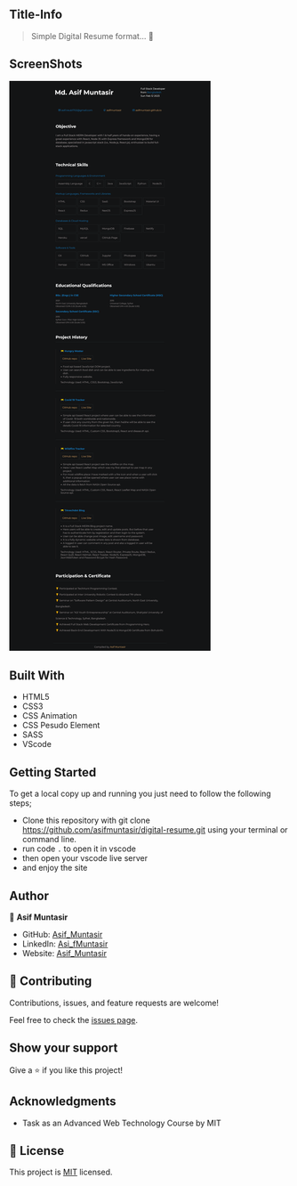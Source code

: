 ## Title-Info
> Simple Digital Resume format... 🤔


## ScreenShots
![](Asif-Muntasi-D-Resume.png)
<!-- {OnGoing} -->



## Built With
- HTML5
- CSS3
- CSS Animation
- CSS Pesudo Element
- SASS
- VScode


## Getting Started
To get a local copy up and running you just need to follow the following steps;
- Clone this repository with
git clone https://github.com/asifmuntasir/digital-resume.git using your terminal or command line.
- run code `.` to open it in vscode
- then open your vscode live server
- and enjoy the site


## Author

👤 **Asif Muntasir**

- GitHub: [Asif_Muntasir](https://github.com/asifmuntasir)
- LinkedIn: [Asi_fMuntasir](https://www.linkedin.com/in/asif-muntasir-shuaib/)
- Website: [Asif_Muntasir](https://asifmuntasir.github.io/)


## 🤝 Contributing

Contributions, issues, and feature requests are welcome!

Feel free to check the [issues page](../../issues/).

## Show your support

Give a ⭐️ if you like this project!

## Acknowledgments

- Task as an Advanced Web Technology Course by MIT

## 📝 License

This project is [MIT](./MIT.md) licensed.
